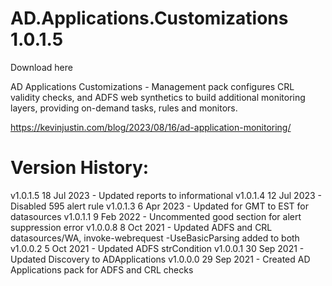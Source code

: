 # AD.Applications.Customizations 1.0.1.5

Download here

AD Applications Customizations - Management pack configures CRL validity checks, and ADFS web synthetics to build additional monitoring layers, providing on-demand tasks, rules and monitors.

https://kevinjustin.com/blog/2023/08/16/ad-application-monitoring/

# Version History:
v1.0.1.5  18 Jul 2023 - Updated reports to informational
v1.0.1.4  12 Jul 2023 - Disabled 595 alert rule
v1.0.1.3   6 Apr 2023 - Updated for GMT to EST for datasources
v1.0.1.1   9 Feb 2022 - Uncommented good section for alert suppression error
v1.0.0.8   8 Oct 2021 - Updated ADFS and CRL datasources/WA, invoke-webrequest -UseBasicParsing added to both
v1.0.0.2   5 Oct 2021 - Updated ADFS strCondition
v1.0.0.1  30 Sep 2021 - Updated Discovery to ADApplications
v1.0.0.0  29 Sep 2021 - Created AD Applications pack for ADFS and CRL checks


